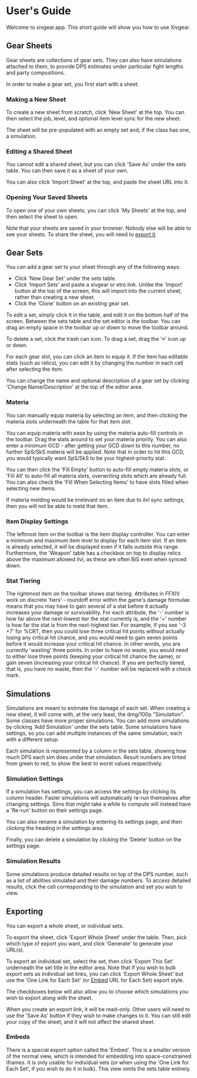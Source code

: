 # User's Guide

Welcome to xivgear.app. This short guide will show you how to use Xivgear.

## Gear Sheets

Gear sheets are collections of gear sets. They can also have simulations attached to them, to provide DPS estimates
under particular fight lengths and party compositions.

In order to make a gear set, you first start with a sheet.

### Making a New Sheet

To create a new sheet from scratch, 
click 'New Sheet' at the top. You can then select the job, level, and optional item level sync
for the new sheet. 

The sheet will be pre-populated with an empty set and, if the class has one, a simulation.

### Editing a Shared Sheet

You cannot edit a shared sheet, but you can click 'Save As' under the sets table. You can then save it as a sheet of
your own.

You can also click 'Import Sheet' at the top, and paste the sheet URL into it.

### Opening Your Saved Sheets

To open one of your own sheets, you can click 'My Sheets' at the top, and then select the sheet to open.

Note that your sheets are saved in your browser. Nobody else will be able to see your sheets. To share the sheet, you
will need to [export it](#exporting).

## Gear Sets

You can add a gear set to your sheet through any of the following ways:
- Click 'New Gear Set' under the sets table.
- Click 'Import Sets' and paste a xivgear or etro link. Unlike the 'Import' button at the top of the screen, this will
  import into the current sheet, rather than creating a new sheet.
- Click the 'Clone' button on an existing gear set.

To edit a set, simply click it in the table, and edit it on the bottom half of the screen. Between the sets table and
the set editor is the toolbar. You can drag an empty space in the toolbar up or down to move the toolbar around.

To delete a set, click the trash can icon. To drag a set, drag the '≡' icon up or down.

For each gear slot, you can click an item to equip it. If the item has editable stats (such as relics), you can edit
it by changing the number in each cell after selecting the item.

You can change the name and optional description of a gear set by clicking 'Change Name/Description' at the top
of the editor area.

### Materia

You can manually equip materia by selecting an item, and then clicking the materia slots underneath the table for that
item slot.

You can equip materia with ease by using the materia auto-fill controls in the toolbar. Drag the stats around to set 
your materia priority. You can also enter a minimum GCD - after getting your GCD down to this number, no further SpS/SkS
materia will be applied. Note that in order to hit this GCD, you would typically want SpS/SkS to be your
highest-priority stat.

You can then click the 'Fill Empty' button to auto-fill empty materia slots, or 'Fill All' to auto-fill all materia
slots, overwriting slots which are already full. You can also check the 'Fill When Selecting Items' to have slots
filled when selecting new items.

If materia melding would be irrelevant on an item due to ilvl sync settings, then you will not be able to meld that
item.

### Item Display Settings

The leftmost item on the toolbar is the item display controller. You can enter a minimum and maximum item level to
display for each item slot. If an item is already selected, it will be displayed even if it falls outside this range. 
Furthermore, the 'Weapon' table has a checkbox on top to display relics above the maximum allowed ilvl, as these are
often BiS even when synced down.

### Stat Tiering

The rightmost item on the toolbar shows stat tiering. Attributes in FFXIV work on discrete 'tiers' - roundoff error
within the game's damage formulae means that you may have to gain several of a stat before it actually increases your
damage or survivability. For each attribute, the '-' number is how far above the
next-lowest tier the stat currently is, and the '+' number is how far the stat is from the next-highest tier.
For example, if you see '-3 +7' for %CRT, then you could lose three critical hit points without actually losing any
critical hit chance, and you would need to gain seven points before it would increase your critical hit chance.
In other words, you are currently 'wasting' three points. In order to have no waste, you would need to either lose
three points (keeping your critical hit chance the same), or gain seven (increasing your critical hit chance).
If you are perfectly tiered, that is, you have no waste, then the '-' number will be replaced with a check mark.

## Simulations

Simulations are meant to estimate the damage of each set. When creating a new sheet, it will come with, at the very
least, the dmg/100p "Simulation". Some classes have more proper simulations. You can add more simulations by clicking
'Add Simulation' under the sets table. Some simulations have settings, so you can add multiple instances of the same
simulation, each with a different setup.

Each simulation is represented by a column in the sets table, showing how much DPS each sim does under that simulation.
Result numbers are tinted from green to red, to show the best to worst values respectively.

### Simulation Settings

If a simulation has settings, you can access the settings by clicking its column header. Faster simulations will
automatically re-run themselves after changing settings. Sims that might take a while to compute will instead have
a 'Re-run' button on their settings page.

You can also rename a simulation by entering its settings page, and then clicking the heading in the settings area.

Finally, you can delete a simulation by clicking the 'Delete' button on the settings page.

### Simulation Results

Some simulations produce detailed results on top of the DPS number, such as a list of abilities simulated and their
damage numbers. To access detailed results, click the cell corresponding to the simulation and set you wish to view.

## Exporting

You can export a whole sheet, or individual sets.

To export the sheet, click 'Export Whole Sheet' under the table. Then, pick which type of export you want, and click
'Generate' to generate your URL(s).

To export an individual set, select the set, then click 'Export This Set' underneath the set title in the editor area.
Note that if you wish to bulk export sets as individual set links, you can click 'Export Whole Sheet' but use the 
'One Link for Each Set' (or [Embed](#embeds) URL for Each Set) export style.

The checkboxes below will also allow you to choose which simulations you wish to export along with the sheet.

When you create an export link, it will be read-only. Other users will need to use the 'Save As' button if they wish
to make changes to it. You can still edit your copy of the sheet, and it will not affect the shared sheet.

### Embeds

There is a special export option called the 'Embed'. This is a smaller version of the normal view, which is intended
for embedding into space-constrained iframes. It is only usable for individual sets (or when using the
'One Link for Each Set', if you wish to do it in bulk). This view omits the sets table entirely.